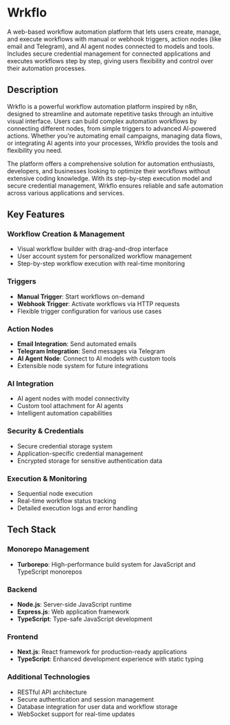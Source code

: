 # Wrkflo

A web-based workflow automation platform that lets users create, manage, and execute workflows with manual or webhook triggers, action nodes (like email and Telegram), and AI agent nodes connected to models and tools. Includes secure credential management for connected applications and executes workflows step by step, giving users flexibility and control over their automation processes.

## Description

Wrkflo is a powerful workflow automation platform inspired by n8n, designed to streamline and automate repetitive tasks through an intuitive visual interface. Users can build complex automation workflows by connecting different nodes, from simple triggers to advanced AI-powered actions. Whether you're automating email campaigns, managing data flows, or integrating AI agents into your processes, Wrkflo provides the tools and flexibility you need.

The platform offers a comprehensive solution for automation enthusiasts, developers, and businesses looking to optimize their workflows without extensive coding knowledge. With its step-by-step execution model and secure credential management, Wrkflo ensures reliable and safe automation across various applications and services.

## Key Features

### **Workflow Creation & Management**
- Visual workflow builder with drag-and-drop interface
- User account system for personalized workflow management
- Step-by-step workflow execution with real-time monitoring

### **Triggers**
- **Manual Trigger**: Start workflows on-demand
- **Webhook Trigger**: Activate workflows via HTTP requests
- Flexible trigger configuration for various use cases

### **Action Nodes**
- **Email Integration**: Send automated emails
- **Telegram Integration**: Send messages via Telegram
- **AI Agent Node**: Connect to AI models with custom tools
- Extensible node system for future integrations

### **AI Integration**
- AI agent nodes with model connectivity
- Custom tool attachment for AI agents
- Intelligent automation capabilities

### **Security & Credentials**
- Secure credential storage system
- Application-specific credential management
- Encrypted storage for sensitive authentication data

### **Execution & Monitoring**
- Sequential node execution
- Real-time workflow status tracking
- Detailed execution logs and error handling

## Tech Stack

### Monorepo Management
- **Turborepo**: High-performance build system for JavaScript and TypeScript monorepos

### Backend
- **Node.js**: Server-side JavaScript runtime
- **Express.js**: Web application framework
- **TypeScript**: Type-safe JavaScript development

### Frontend
- **Next.js**: React framework for production-ready applications
- **TypeScript**: Enhanced development experience with static typing

### Additional Technologies
- RESTful API architecture
- Secure authentication and session management
- Database integration for user data and workflow storage
- WebSocket support for real-time updates
